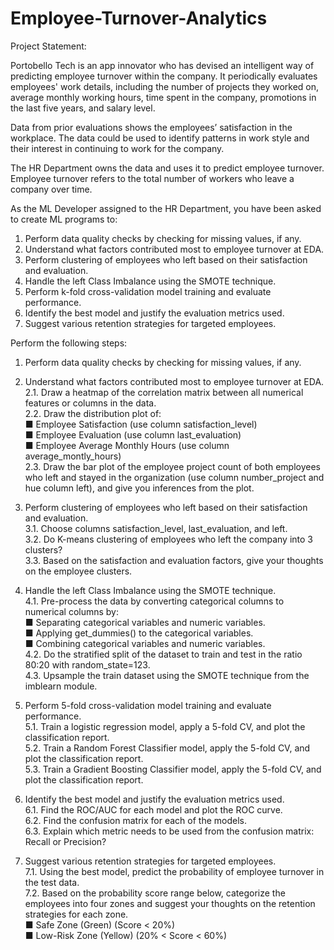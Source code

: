 # Employee-Turnover-Analytics
Project Statement: 

Portobello Tech is an app innovator who has devised an intelligent way of 
predicting employee turnover within the company. It periodically evaluates 
employees' work details, including the number of projects they worked on, 
average monthly working hours, time spent in the company, promotions in the 
last five years, and salary level.  

Data from prior evaluations shows the employees’ satisfaction in the workplace. 
The data could be used to identify patterns in work style and their interest in 
continuing to work for the company.  

The HR Department owns the data and uses it to predict employee turnover. 
Employee turnover refers to the total number of workers who leave a company 
over time.  

As the ML Developer assigned to the HR Department, you have been asked to 
create ML programs to:  

1. Perform data quality checks by checking for missing values, if any.  
2. Understand what factors contributed most to employee turnover at EDA.  
3. Perform clustering of employees who left based on their satisfaction and evaluation.  
4. Handle the left Class Imbalance using the SMOTE technique.  
5. Perform k-fold cross-validation model training and evaluate performance.   
6. Identify the best model and justify the evaluation metrics used.   
7. Suggest various retention strategies for targeted employees.

Perform the following steps:  

1. Perform data quality checks by checking for missing values, if any.

2. Understand what factors contributed most to employee turnover at EDA.  
   2.1. Draw a heatmap of the correlation matrix between all numerical features or columns in the data.  
   2.2. Draw the distribution plot of:  
        ■ Employee Satisfaction (use column satisfaction_level)  
        ■ Employee Evaluation (use column last_evaluation)  
        ■ Employee Average Monthly Hours (use column average_montly_hours)  
   2.3. Draw the bar plot of the employee project count of both employees who left and stayed in the organization (use column number_project and hue column left), and give you inferences from the plot.

3. Perform clustering of employees who left based on their satisfaction and evaluation.  
   3.1. Choose columns satisfaction_level, last_evaluation, and left.  
   3.2. Do K-means clustering of employees who left the company into 3 clusters?  
   3.3. Based on the satisfaction and evaluation factors, give your thoughts on the employee clusters.

4. Handle the left Class Imbalance using the SMOTE technique.  
   4.1. Pre-process the data by converting categorical columns to numerical columns by:  
        ■ Separating categorical variables and numeric variables.    
        ■ Applying get_dummies() to the categorical variables.    
        ■ Combining categorical variables and numeric variables.  
   4.2. Do the stratified split of the dataset to train and test in the ratio 80:20 with random_state=123.  
   4.3. Upsample the train dataset using the SMOTE technique from the imblearn module.

5. Perform 5-fold cross-validation model training and evaluate performance.  
   5.1. Train a logistic regression model, apply a 5-fold CV, and plot the classification report.  
   5.2. Train a Random Forest Classifier model, apply the 5-fold CV, and plot the classification report.   
   5.3. Train a Gradient Boosting Classifier model, apply the 5-fold CV, and plot the classification report.

6. Identify the best model and justify the evaluation metrics used.  
   6.1. Find the ROC/AUC for each model and plot the ROC curve.  
   6.2. Find the confusion matrix for each of the models.  
   6.3. Explain which metric needs to be used from the confusion matrix: Recall or Precision?

7. Suggest various retention strategies for targeted employees.  
   7.1. Using the best model, predict the probability of employee turnover in the test data.  
   7.2. Based on the probability score range below, categorize the employees into four zones and suggest your thoughts on the retention strategies for each zone.  
       ■ Safe Zone (Green) (Score < 20%)   
       ■ Low-Risk Zone (Yellow) (20% < Score < 60%)   
